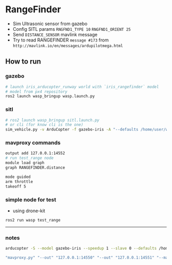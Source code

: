 
# RangeFinder 
- Sim Ultrasonic sensor from gazebo
- Config SITL params `RNGFND1_TYPE 10` `RNGFND1_ORIENT 25`
- Send `DISTANCE_SENSOR` mavlink message
- Try to read RANGEFINDER `message #173` from `http://mavlink.io/en/messages/ardupilotmega.html`

## How to run
### gazebo
```bash title="gazebo"
# launch iris_arducopter_runway world with `iris_rangefinder` model
# model from px4 repository
ros2 launch wasp_bringup wasp.launch.py
```

### sitl

```bash title="sitl"
# ros2 launch wasp_bringup sitl.launch.py
# or cli (for know cli is the one)
sim_vehicle.py -v ArduCopter -f gazebo-iris -A "--defaults /home/user/wasp_ws/src/wasp_bringup/config/copter.parm,/home/user/wasp_ws/src/wasp_bringup/config/gazebo-iris.parm" -I0
```

### mavproxy commands

```bash
output add 127.0.0.1:14552
# run test_range node
module load graph
graph RANGEFINDER.distance

mode guided
arm throttle
takeoff 5
```
### simple node for test
- using drone-kit

```
ros2 run wasp test_range
```
---

### notes
```bash title="silt"
arducopter -S --model gazebo-iris --speedup 1 --slave 0 --defaults /home/user/git/ardupilot/Tools/autotest/default_params/copter.parm,/home/user/git/ardupilot/Tools/autotest/default_params/gazebo-iris.parm -I0
```

```bash title="mavproxy"
"mavproxy.py" "--out" "127.0.0.1:14550" "--out" "127.0.0.1:14551" "--master" "tcp:127.0.0.1:5760" "--sitl" "127.0.0.1:5501"
```
